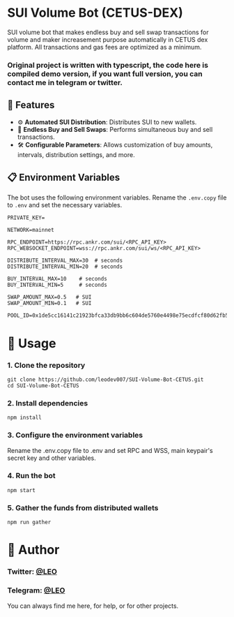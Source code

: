 
# SUI Volume Bot (CETUS-DEX)

SUI volume bot that makes endless buy and sell swap transactions for volume and maker increasement purpose automatically in CETUS dex platform. All transactions and gas fees are optimized as a minimum.

### Original project is written with typescript, the code here is compiled demo version, if you want full version, you can contact me in telegram or twitter. 

## 🌟 Features
- ⚙️ **Automated SUI Distribution**: Distributes SUI to new wallets.
- 🔄 **Endless Buy and Sell Swaps**: Performs simultaneous buy and sell transactions.
- 🛠️ **Configurable Parameters**: Allows customization of buy amounts, intervals, distribution settings, and more.

## 📋 Environment Variables

The bot uses the following environment variables. Rename the `.env.copy` file to `.env` and set the necessary variables.

```env
PRIVATE_KEY=

NETWORK=mainnet

RPC_ENDPOINT=https://rpc.ankr.com/sui/<RPC_API_KEY>
RPC_WEBSOCKET_ENDPOINT=wss://rpc.ankr.com/sui/ws/<RPC_API_KEY>

DISTRIBUTE_INTERVAL_MAX=30  # seconds
DISTRIBUTE_INTERVAL_MIN=20  # seconds

BUY_INTERVAL_MAX=10    # seconds
BUY_INTERVAL_MIN=5     # seconds

SWAP_AMOUNT_MAX=0.5   # SUI 
SWAP_AMOUNT_MIN=0.1   # SUI 

POOL_ID=0x1de5cc16141c21923bfca33db9bb6c604de5760e4498e75ecdfcf80d62fb5818
```

#  🚀 Usage
### 1. Clone the repository
```
git clone https://github.com/leodev007/SUI-Volume-Bot-CETUS.git
cd SUI-Volume-Bot-CETUS
```
### 2. Install dependencies
```
npm install
```
### 3. Configure the environment variables

Rename the .env.copy file to .env and set RPC and WSS, main keypair's secret key and other variables.

### 4. Run the bot

```
npm start
```


### 5. Gather the funds from distributed wallets

```
npm run gather
```


# 👤 Author

### Twitter: [@LEO](https://twitter.com/leodev)   

### Telegram: [@LEO](https://t.me/leodev)   


You can always find me here, for help, or for other projects.
